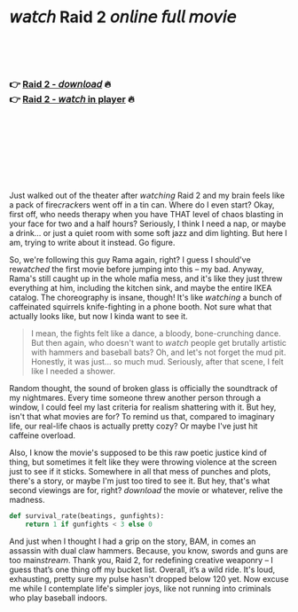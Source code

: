 <h1>𝘸𝘢𝘵𝘤𝘩 Raid 2 𝘰𝘯𝘭𝘪𝘯𝘦 𝘧𝘶𝘭𝘭 𝘮𝘰𝘷𝘪𝘦</h1>


<br><br><br>

<h3>👉 <a href="https://Davids-websldugbackvi1979.github.io/ofsqisksvu/">Raid 2 - 𝘥𝘰𝘸𝘯𝘭𝘰𝘢𝘥</a> 🔥<br>
👉 <a href="https://Davids-websldugbackvi1979.github.io/ofsqisksvu/">Raid 2 - 𝘸𝘢𝘵𝘤𝘩 in player</a> 🔥
</h3>



<br><br><br><br><br><br><br>


Just walked out of the theater after 𝘸𝘢𝘵𝘤𝘩𝘪𝘯𝘨 Raid 2 and my brain feels like a pack of fire𝘤𝘳𝘢𝘤𝘬ers went off in a tin can. Where do I even start? Okay, first off, who needs therapy when you have THAT level of chaos blasting in your face for two and a half hours? Seriously, I think I need a nap, or maybe a drink... or just a quiet room with some soft jazz and dim lighting. But here I am, trying to write about it instead. Go figure.

So, we're following this guy Rama again, right? I guess I should've re𝘸𝘢𝘵𝘤𝘩𝘦𝘥 the first movie before jumping into this – my bad. Anyway, Rama's still caught up in the whole mafia mess, and it's like they just threw everything at him, including the kitchen sink, and maybe the entire IKEA catalog. The choreography is insane, though! It's like 𝘸𝘢𝘵𝘤𝘩𝘪𝘯𝘨 a bunch of caffeinated squirrels knife-fighting in a phone booth. Not sure what that actually looks like, but now I kinda want to see it. 

> I mean, the fights felt like a dance, a bloody, bone-crunching dance. But then again, who doesn't want to 𝘸𝘢𝘵𝘤𝘩 people get brutally artistic with hammers and baseball bats? Oh, and let's not forget the mud pit. Honestly, it was just... so much mud. Seriously, after that scene, I felt like I needed a shower. 

Random thought, the sound of broken glass is officially the soundtrack of my nightmares. Every time someone threw another person through a window, I could feel my last criteria for realism shattering with it. But hey, isn't that what movies are for? To remind us that, compared to imaginary life, our real-life chaos is actually pretty cozy? Or maybe I've just hit caffeine overload. 

Also, I know the movie's supposed to be this raw poetic justice kind of thing, but sometimes it felt like they were throwing violence at the screen just to see if it sticks. Somewhere in all that mess of punches and plots, there's a story, or maybe I'm just too tired to see it. But hey, that's what second viewings are for, right? 𝘥𝘰𝘸𝘯𝘭𝘰𝘢𝘥 the movie or whatever, relive the madness. 

```python
def survival_rate(beatings, gunfights):
    return 1 if gunfights < 3 else 0
```

And just when I thought I had a grip on the story, BAM, in comes an assassin with dual claw hammers. Because, you know, swords and guns are too main𝘴𝘵𝘳𝘦𝘢𝘮. Thank you, Raid 2, for redefining creative weaponry – I guess that’s one thing off my bucket list. Overall, it’s a wild ride. It's loud, exhausting, pretty sure my pulse hasn't dropped below 120 yet. Now excuse me while I contemplate life's simpler joys, like not running into criminals who play baseball indoors.
